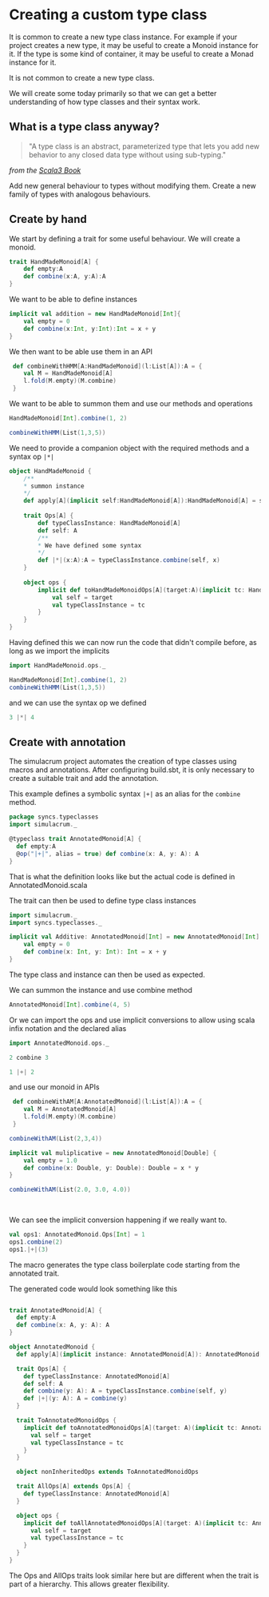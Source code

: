 # Creating a custom type class

It is common to create a new type class instance.
For example if your project creates a new type, it may be useful to create a Monoid instance for it.
If the type is some kind of container, it may be useful to create a Monad instance for it.

It is not common to create a new type class.

We will create some today primarily so that we can get 
a better understanding of how type classes and their syntax work.

## What is a type class anyway?

> "A type class is an abstract, parameterized type that lets you add new behavior to any closed data type without using sub-typing."

_from the [Scala3 Book](https://docs.scala-lang.org/scala3/book/types-type-classes.html)_

Add new general behaviour to types without modifying them.
Create a new family of types with analogous behaviours.

## Create by hand

We start by defining a trait for some useful behaviour.
We will create a monoid.
```scala mdoc
trait HandMadeMonoid[A] {
    def empty:A
    def combine(x:A, y:A):A
}
```
We want to be able to define instances

```scala mdoc:silent
implicit val addition = new HandMadeMonoid[Int]{
    val empty = 0
    def combine(x:Int, y:Int):Int = x + y
}
```

We then want to be able use them in an API

```scala mdoc
 def combineWithHMM[A:HandMadeMonoid](l:List[A]):A = {
    val M = HandMadeMonoid[A]
    l.fold(M.empty)(M.combine)
 }

```
We want to be able to summon them and use our methods and operations
```scala mdoc:fail
HandMadeMonoid[Int].combine(1, 2)

```
```scala mdoc:fail
combineWithHMM(List(1,3,5))
```
We need to provide a companion object with the required methods and a syntax op `|*|`
```scala mdoc
object HandMadeMonoid {
    /**
    * summon instance
    */
    def apply[A](implicit self:HandMadeMonoid[A]):HandMadeMonoid[A] = self
    
    trait Ops[A] {
        def typeClassInstance: HandMadeMonoid[A]
        def self: A
        /**
        * We have defined some syntax
        */
        def |*|(x:A):A = typeClassInstance.combine(self, x) 
    }
    
    object ops {
        implicit def toHandMadeMonoidOps[A](target:A)(implicit tc: HandMadeMonoid[A]):Ops[A] = new Ops[A]{
            val self = target
            val typeClassInstance = tc
        }
    }
}
```
Having defined this we can now run the code that didn't compile before,
as long as we import the implicits
```scala mdoc
import HandMadeMonoid.ops._

HandMadeMonoid[Int].combine(1, 2)
combineWithHMM(List(1,3,5))
```

and we can use the syntax op we defined
```scala mdoc
3 |*| 4

```

## Create with annotation
The simulacrum project automates the creation of type classes using macros and annotations.
After configuring build.sbt, it is only necessary to create a suitable trait and add the annotation.

This example defines a symbolic syntax `|+|` as an alias for the `combine` method.
```scala
package syncs.typeclasses
import simulacrum._

@typeclass trait AnnotatedMonoid[A] {
  def empty:A
  @op("|+|", alias = true) def combine(x: A, y: A): A
}
```
That is what the definition looks like but the actual code is defined in AnnotatedMonoid.scala


The trait can then be used to define type class instances

```scala mdoc:silent
import simulacrum._
import syncs.typeclasses._

implicit val Additive: AnnotatedMonoid[Int] = new AnnotatedMonoid[Int] {
    val empty = 0
    def combine(x: Int, y: Int): Int = x + y
}
```

The type class and instance can then be used as expected.

We can summon the instance and use combine method

```scala mdoc
AnnotatedMonoid[Int].combine(4, 5)
```

Or we can import the ops  and use implicit conversions 
to allow using scala infix notation and the declared alias

```scala mdoc
import AnnotatedMonoid.ops._

2 combine 3

1 |+| 2

```
and use our monoid in APIs
```scala mdoc
 def combineWithAM[A:AnnotatedMonoid](l:List[A]):A = {
    val M = AnnotatedMonoid[A]
    l.fold(M.empty)(M.combine)
 }

combineWithAM(List(2,3,4))
```
```scala mdoc:silent
implicit val muliplicative = new AnnotatedMonoid[Double] {
    val empty = 1.0
    def combine(x: Double, y: Double): Double = x * y
}
```
```scala mdoc
combineWithAM(List(2.0, 3.0, 4.0))
 
 

```

We can see the implicit conversion happening if we really want to.
```scala mdoc
val ops1: AnnotatedMonoid.Ops[Int] = 1
ops1.combine(2)
ops1.|+|(3)
```
The macro generates the type class boilerplate code starting from the 
annotated trait.

The generated code would look something like this

```scala

trait AnnotatedMonoid[A] {
  def empty:A
  def combine(x: A, y: A): A
}

object AnnotatedMonoid {
  def apply[A](implicit instance: AnnotatedMonoid[A]): AnnotatedMonoid[A] = instance

  trait Ops[A] {
    def typeClassInstance: AnnotatedMonoid[A]
    def self: A
    def combine(y: A): A = typeClassInstance.combine(self, y)
    def |+|(y: A): A = combine(y)
  }

  trait ToAnnotatedMonoidOps {
    implicit def toAnnotatedMonoidOps[A](target: A)(implicit tc: AnnotatedMonoid[A]): Ops[A] = new Ops[A] {
      val self = target
      val typeClassInstance = tc
    }
  }

  object nonInheritedOps extends ToAnnotatedMonoidOps

  trait AllOps[A] extends Ops[A] {
    def typeClassInstance: AnnotatedMonoid[A]
  }

  object ops {
    implicit def toAllAnnotatedMonoidOps[A](target: A)(implicit tc: AnnotatedMonoid[A]): AllOps[A] = new AllOps[A] {
      val self = target
      val typeClassInstance = tc
    }
  }
}
```
The Ops and AllOps traits look similar here but are different when the trait is part of a hierarchy. 
This allows greater flexibility.
